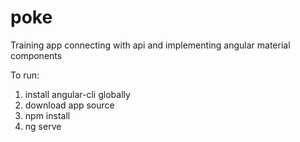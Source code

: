 # poke

Training app connecting with api and implementing angular material components

To run:
1. install angular-cli globally
2. download app source
3. npm install
4. ng serve
